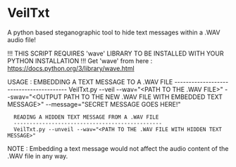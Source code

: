 # VeilTxt
A python based steganographic tool to hide text messages within a .WAV audio file!

!!! THIS SCRIPT REQUIRES 'wave' LIBRARY TO BE INSTALLED WITH YOUR PYTHON INSTALLATION !!!
Get 'wave' from here : https://docs.python.org/3/library/wave.html



USAGE :
      EMBEDDING A TEXT MESSAGE TO A .WAV FILE
      ----------------------------------------
      VeilTxt.py --veil --wav="<PATH TO THE .WAV FILE>" --swav="<OUTPUT PATH TO THE NEW .WAV FILE WITH EMBEDDED TEXT MESSAGE>" --message="SECRET MESSAGE GOES HERE!"


      READING A HIDDEN TEXT MESSAGE FROM A .WAV FILE
      -----------------------------------------------
      VeilTxt.py --unveil --wav="<PATH TO THE .WAV FILE WITH HIDDEN TEXT MESSAGE>"



NOTE : Embedding a text message would not affect the audio content of the .WAV file in any way.
